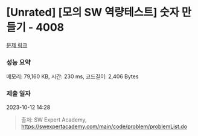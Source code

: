 # [Unrated] [모의 SW 역량테스트] 숫자 만들기 - 4008 

[문제 링크](https://swexpertacademy.com/main/code/problem/problemDetail.do?contestProbId=AWIeRZV6kBUDFAVH) 

### 성능 요약

메모리: 79,160 KB, 시간: 230 ms, 코드길이: 2,406 Bytes

### 제출 일자

2023-10-12 14:28



> 출처: SW Expert Academy, https://swexpertacademy.com/main/code/problem/problemList.do